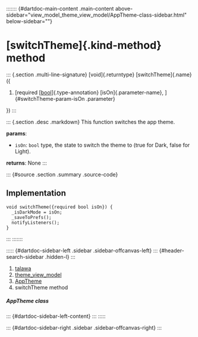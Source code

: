 ::::::: {#dartdoc-main-content .main-content above-sidebar="view_model_theme_view_model/AppTheme-class-sidebar.html" below-sidebar=""}
<div>

# [switchTheme]{.kind-method} method

</div>

::: {.section .multi-line-signature}
[void]{.returntype} [switchTheme]{.name}({

1.  [required
    [[bool](https://api.flutter.dev/flutter/dart-core/bool-class.html)]{.type-annotation}
    [isOn]{.parameter-name}, ]{#switchTheme-param-isOn .parameter}

})
:::

::: {.section .desc .markdown}
This function switches the app theme.

**params**:

-   `isOn`: `bool` type, the state to switch the theme to (true for
    Dark, false for Light).

**returns**: None
:::

::: {#source .section .summary .source-code}
## Implementation

``` language-dart
void switchTheme({required bool isOn}) {
  _isDarkMode = isOn;
  _saveToPrefs();
  notifyListeners();
}
```
:::
:::::::

::::: {#dartdoc-sidebar-left .sidebar .sidebar-offcanvas-left}
::: {#header-search-sidebar .hidden-l}
:::

1.  [talawa](../../index.html)
2.  [theme_view_model](../../view_model_theme_view_model/)
3.  [AppTheme](../../view_model_theme_view_model/AppTheme-class.html)
4.  switchTheme method

##### AppTheme class

::: {#dartdoc-sidebar-left-content}
:::
:::::

::: {#dartdoc-sidebar-right .sidebar .sidebar-offcanvas-right}
:::
